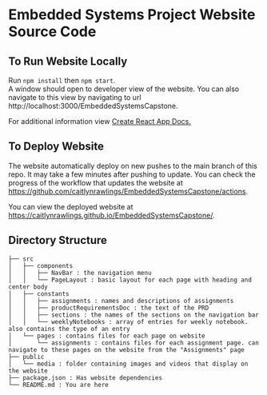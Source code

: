 # Embedded Systems Project Website Source Code

## To Run Website Locally
Run `npm install` then `npm start`.  
A window should open to developer view of the website. You can also navigate to this view by navigating to url http://localhost:3000/EmbeddedSystemsCapstone.  

For additional information view [Create React App Docs.](https://create-react-app.dev/)

## To Deploy Website
The website automatically deploy on new pushes to the main branch of this repo. It may take a few minutes after pushing to update. You can check the progress of the workflow that updates the website at https://github.com/caitlynrawlings/EmbeddedSystemsCapstone/actions.  

You can view the deployed website at https://caitlynrawlings.github.io/EmbeddedSystemsCapstone/.

## Directory Structure
```
├── src  
│   ├── components  
│   │   ├── NavBar : the navigation menu  
│   │   └── PageLayout : basic layout for each page with heading and center body  
│   ├── constants  
│   │   ├── assignments : names and descriptions of assignments  
│   │   ├── productRequirementsDoc : the text of the PRD  
│   │   ├── sections : the names of the sections on the navigation bar  
│   │   └── weeklyNotebooks : array of entries for weekly notebook. also contains the type of an entry  
│   └── pages : contains files for each page on website  
│       └── assignments : contains files for each assignment page. can navigate to these pages on the website from the "Assignments" page  
├── public  
│   └── media : folder containing images and videos that display on the website  
├── package.json : Has website dependencies  
└── README.md : You are here
```
